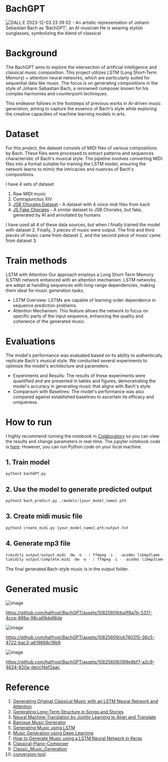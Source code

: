 # BachGPT

![DALL·E 2023-12-03 23 39 02 - An artistic representation of Johann Sebastian Bach as 'BachGPT', an AI musician  He is wearing stylish sunglasses, symbolizing the blend of classical](https://github.com/halfrost/BachGPT/assets/10825609/a2de2c57-9080-4550-a617-57f1581aead3)



# Background

The BachGPT aims to explore the intersection of artificial intelligence and classical music composition. This project utilizes LSTM (Long Short-Term Memory) + attention neural networks, which are particularly suited for sequential data like music. The focus is on generating compositions in the style of Johann Sebastian Bach, a renowned composer known for his complex harmonies and counterpoint techniques.

This endeavor follows in the footsteps of previous works in AI-driven music generation, aiming to capture the essence of Bach's style while exploring the creative capacities of machine learning models in arts.

# Dataset 

For this project, the dataset consists of MIDI files of various compositions by Bach. These files were processed to extract patterns and sequences characteristic of Bach's musical style. The pipeline involves converting MIDI files into a format suitable for training the LSTM model, ensuring the network learns to mimic the intricacies and nuances of Bach's compositions.

I have 4 sets of dataset
1. Raw MIDI music
2. Contrapunctus XIV
3. [JSB Chorales Dataset](https://github.com/czhuang/JSB-Chorales-dataset) - A dataset with 4 voice midi files from bach
4. [JS Fake Chorales](https://github.com/omarperacha/js-fakes) - A similar dataset to JSB Chorales, but fake, generated by AI and annotated by humans

I have used all 4 of these data sources, but when I finally trained the model with dataset 2. Finally, 3 pieces of music were output. The first and third pieces of music came from dataset 2, and the second piece of music came from dataset 3.


# Train methods

LSTM with Attention
Our approach employs a Long Short-Term Memory (LSTM) network enhanced with an attention mechanism. LSTM networks are adept at handling sequences with long-range dependencies, making them ideal for music generation tasks.

- LSTM Overview: LSTMs are capable of learning order dependence in sequence prediction problems.
- Attention Mechanism: This feature allows the network to focus on specific parts of the input sequence, enhancing the quality and coherence of the generated music.


# Evaluations

The model's performance was evaluated based on its ability to authentically replicate Bach's musical style. We conducted several experiments to optimize the model's architecture and parameters.

- Experiments and Results: The results of these experiments were quantified and are presented in tables and figures, demonstrating the model's accuracy in generating music that aligns with Bach's style.
- Comparison with Baselines: The model's performance was also compared against established baselines to ascertain its efficacy and uniqueness.


# How to run

I highly recommend running the notebook in [Colaboratory](https://colab.research.google.com/) so you can view the results and change parameters in real-time. The jupyter notebook code is [here](https://github.com/halfrost/BachGPT/blob/main/bachGPT.ipynb). However, you can run Python code on your local machine.

## 1. Train model

```python
python3 bachGPT.py 
```

## 2. Use the model to generate predicted output

```python
python3 bach_predict.py ./models/{your_model_name}.pth 
```

## 3. Create midi music file

```python
python3 create_midi.py {your_model_name}.pth/output.txt
```

## 4. Generate mp3 file

```python
timidity output/output.midi -Ow -o - | ffmpeg -i - -acodec libmp3lame -ab 320k output/output.mp3
timidity output/complete.midi -Ow -o - | ffmpeg -i - -acodec libmp3lame -ab 320k output/complete.mp3
```

The final generated Bach-style music is in the output folder.

# Generated music




![image](https://github.com/halfrost/BachGPT/assets/10825609/c4d98cfc-504f-446a-a92f-55487ec98add)



https://github.com/halfrost/BachGPT/assets/10825609/ba1f8a7b-5317-4cce-898a-98ca69de66de



![image](https://github.com/halfrost/BachGPT/assets/10825609/665c63b4-e59b-41fe-8add-1f6e27bb92e1)




https://github.com/halfrost/BachGPT/assets/10825609/cb740315-36c5-4722-bac3-a619888c18b9




![image](https://github.com/halfrost/BachGPT/assets/10825609/6870cf4c-4cf3-4ef8-a4b6-cf684b1db998)




https://github.com/halfrost/BachGPT/assets/10825609/069e8bf7-a2c9-4624-820a-deccf4ef2aac




# Reference
1. [Generating Original Classical Music with an LSTM Neural Network and Attention](https://medium.com/@alexissa122/generating-original-classical-music-with-an-lstm-neural-network-and-attention-abf03f9ddcb4)
2. [Generating Long-Term Structure in Songs and Stories](https://magenta.tensorflow.org/2016/07/15/lookback-rnn-attention-rnn)
3. [Neural Machine Translation by Jointly Learning to Align and Translate](https://arxiv.org/abs/1409.0473)
4. [Baroque Music Generator](https://github.com/Pudkip/Bach-Bot)
5. [Generating Music using LSTM](https://www.researchgate.net/publication/351502178_Generating_Music_using_LSTM)
6. [Music Generation using Deep Learning](https://medium.com/@sabadejuyee21/music-generation-using-deep-learning-7d3dbb2254af)
7. [How to Generate Music using a LSTM Neural Network in Keras](https://towardsdatascience.com/how-to-generate-music-using-a-lstm-neural-network-in-keras-68786834d4c5)
8. [Classical-Piano-Composer](https://github.com/Skuldur/Classical-Piano-Composer)
9. [Classic_Music_Generation](https://github.com/thebeyonder001/Classic_Music_Generation)
10. [conversion-tool](https://www.conversion-tool.com/audiotomidi/)

